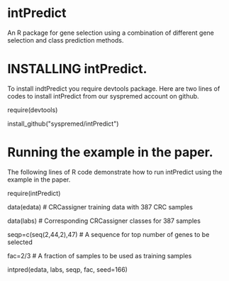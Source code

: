 
# intPredict

An R package for gene selection using a combination of different gene selection and class prediction methods.

# INSTALLING intPredict.
To install indtPredict you require devtools package. Here are two lines of codes to install intPredict from our syspremed account on github.

require(devtools)

install_github("syspremed/intPredict") 

# Running the example in the paper. 
The following lines of R code demonstrate how to run intPredict using the example in the paper.

require(intPredict) 

data(edata)                                     # CRCassigner training data with 387 CRC samples

data(labs)                                      # Corresponding CRCassigner classes for 387 samples

seqp=c(seq(2,44,2),47)                          # A sequence for top number of genes to be selected 

fac=2/3                                         # A fraction of samples to be used as training samples

intpred(edata, labs, seqp, fac, seed=166)
